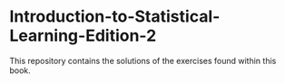 # Introduction-to-Statistical-Learning-Edition-2

This repository contains the solutions of the exercises found within this book.
